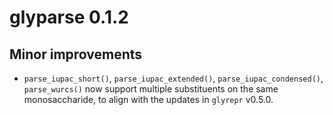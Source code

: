 # glyparse 0.1.2

## Minor improvements

* `parse_iupac_short()`, `parse_iupac_extended()`, `parse_iupac_condensed()`,
  `parse_wurcs()` now support multiple substituents on the same monosaccharide,
  to align with the updates in `glyrepr` v0.5.0.